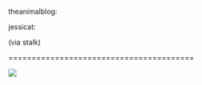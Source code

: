 <!--
id: 1056968151
link: http://tumblr.atmos.org/post/1056968151/theanimalblog-jessicat-via-stalk
slug: theanimalblog-jessicat-via-stalk
date: Thu Sep 02 2010 22:14:31 GMT-0700 (PDT)
publish: 2010-09-02
tags: 
title: theanimalblog:

jessicat:

(via stalk)


-->


theanimalblog:

jessicat:

(via stalk)


========================================

![](http://www.tumblr.com/photo/1280/atmos/1056968151/1/tumblr_l84yayDTl71qzpumz)

